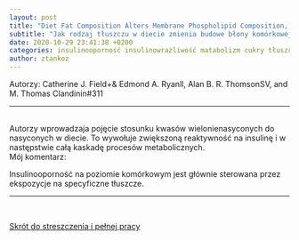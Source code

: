 ```yaml
---
layout: post
title: "Diet Fat Composition Alters Membrane Phospholipid Composition, Insulin Binding, and Glucose Metabolism in Adipocytes from Control and Diabetic Animals"
subtitle: "Jak rodzaj tłuszczu w diecie zmienia budowe błony komórkowej, reakcji na insulinę, metabolizm glukozy... "
date: 2020-10-29 23:41:38 +0200
categories: insulinooporność insulinowrażliwość matabolizm cukry tłuszcze dieta
author: ztankoz
---
```


Autorzy: Catherine J. Field+& Edmond A. Ryanll, Alan B. R. ThomsonSV, and M. Thomas Clandinin#311

<hr>
<br>
Autorzy wprowadzaja pojęcie stosunku kwasów wielonienasyconych do nasyconych w diecie. To wywołuje zwiększoną reaktywność na insulinę i w następstwie całą kaskadę procesów metabolicznych.

<br>
Mój komentarz:

Insulinooporność na poziomie komórkowym jest głównie sterowana przez ekspozycje na specyficzne tłuszcze.

<hr>
<br>

[Skrót do streszczenia i pełnej pracy](https://www.jbc.org/content/265/19/11143.long)
